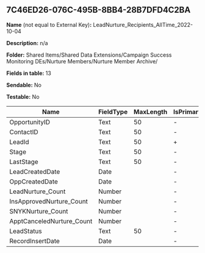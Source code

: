 ## 7C46ED26-076C-495B-8BB4-28B7DFD4C2BA

**Name** (not equal to External Key)**:** LeadNurture_Recipients_AllTime_2022-10-04

**Description:** n/a

**Folder:** Shared Items/Shared Data Extensions/Campaign Success Monitoring DEs/Nurture Members/Nurture Member Archive/

**Fields in table:** 13

**Sendable:** No

**Testable:** No

| Name | FieldType | MaxLength | IsPrimaryKey | IsNullable | DefaultValue |
| --- | --- | --- | --- | --- | --- |
| OpportunityID | Text | 50 | - | + |  |
| ContactID | Text | 50 | - | + |  |
| LeadId | Text | 50 | + | - |  |
| Stage | Text | 50 | - | + |  |
| LastStage | Text | 50 | - | + |  |
| LeadCreatedDate | Date |  | - | + |  |
| OppCreatedDate | Date |  | - | + |  |
| LeadNurture_Count | Number |  | - | + |  |
| InsApprovedNurture_Count | Number |  | - | + |  |
| SNYKNurture_Count | Number |  | - | + |  |
| ApptCanceledNurture_Count | Number |  | - | + |  |
| LeadStatus | Text | 50 | - | + |  |
| RecordInsertDate | Date |  | - | + | GetDate() |
